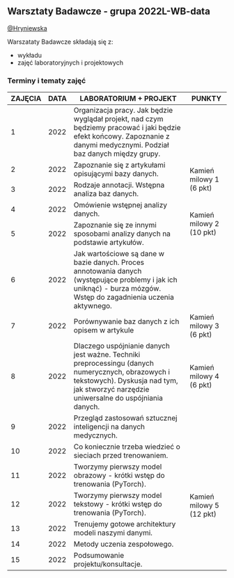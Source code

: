 ## Warsztaty Badawcze - grupa 2022L-WB-data

[@Hryniewska](https://github.com/Hryniewska)


Warszataty Badawcze składają się z:
 - wykładu
 - zajęć laboratoryjnych i projektowych

### Terminy i tematy zajęć 


<table>
<thead>
  <tr>
    <th>ZAJĘCIA</th>
    <th>DATA</th>
    <th>LABORATORIUM + PROJEKT</th>
    <th>PUNKTY</th>
  </tr>
</thead>
<tbody>
  <tr>
    <td>1</td>
    <td>2022</td>
    <td> Organizacja pracy. Jak będzie wyglądał projekt, nad czym będziemy pracować i jaki będzie efekt końcowy. Zapoznanie z danymi medycznymi. Podział baz danych między grupy.</td>
    <td></td>
  </tr>
    <td>2</td>
    <td>2022</td>
    <td>Zapoznanie się z artykułami opisującymi bazy danych.</td>
    <td rowspan="2">Kamień milowy 1 (6 pkt)</td>
  </tr>
    <tr>
    <td>3</td>
    <td>2022</td>
    <td>Rodzaje annotacji. Wstępna analiza baz danych.</td>
  </tr>
  <tr>
  <tr>
    <td>4</td>
    <td>2022</td>
    <td>Omówienie wstępnej analizy danych.</td>
	<td rowspan="2">Kamień milowy 2 (10 pkt)</td>
  </tr>
  <tr>
    <td>5</td>
    <td>2022</td>
    <td>Zapoznanie się ze innymi sposobami analizy danych na podstawie artykułów.</td>
  </tr>
  <tr>
    <td>6</td>
    <td>2022</td>
    <td>Jak wartościowe są dane w bazie danych. Proces annotowania danych (występujące problemy i jak ich uniknąć) - burza mózgów. Wstęp do zagadnienia uczenia aktywnego.</td>
    <td></td>
  </tr>
  <tr>
    <td>7</td>
    <td>2022</td>
    <td>Porównywanie baz danych z ich opisem w artykule</td>
    <td>Kamień milowy 3 (6 pkt)</td>
  </tr>
  <tr>
    <td>8</td>
    <td>2022</td>
    <td>Dlaczego uspójnianie danych jest ważne. Techniki preprocessingu (danych numerycznych, obrazowych i tekstowych). Dyskusja nad tym, jak stworzyć narzędzie uniwersalne do uspójniania danych.</td>
    <td>Kamień milowy 4 (6 pkt)</td>
  </tr>
  <tr>
    <td>9</td>
    <td>2022</td>
    <td>Przegląd zastosowań sztucznej inteligencji na danych medycznych.</td>
    <td></td>
  </tr>
  <tr>
    <td>10</td>
    <td>2022</td>
    <td>Co koniecznie trzeba wiedzieć o sieciach przed trenowaniem.</td>
    <td></td>
  </tr>
  <tr>
    <td>11</td>
    <td>2022</td>
    <td>Tworzymy pierwszy model obrazowy - krótki wstęp do trenowania (PyTorch).</td>
    <td rowspan="4">Kamień milowy 5 (12 pkt)</td>
  </tr>
  <tr>
    <td>12</td>
    <td>2022</td>
    <td>Tworzymy pierwszy model tekstowy - krótki wstęp do trenowania (PyTorch).</td>
  </tr>
  <tr>
    <td>13</td>
    <td>2022</td>
    <td>Trenujemy gotowe architektury modeli naszymi danymi.</td>
  </tr>
  <tr>
    <td>14</td>
    <td>2022</td>
    <td>Metody uczenia zespołowego.</td>
  </tr>

  <tr>
    <td>15</td>
    <td>2022</td>
    <td>Podsumowanie projektu/konsultacje.</td>
    <td></td>
  </tr>
</tbody>
</table>
